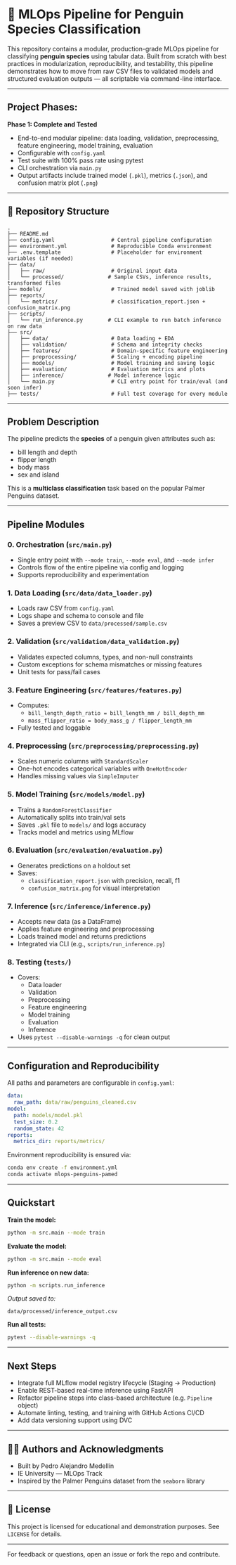 # 🐧 MLOps Pipeline for Penguin Species Classification

This repository contains a modular, production-grade MLOps pipeline for classifying **penguin species** using tabular data. Built from scratch with best practices in modularization, reproducibility, and testability, this pipeline demonstrates how to move from raw CSV files to validated models and structured evaluation outputs — all scriptable via command-line interface.

---

## Project Phases:

**Phase 1: Complete and Tested**
- End-to-end modular pipeline: data loading, validation, preprocessing, feature engineering, model training, evaluation
- Configurable with `config.yaml`
- Test suite with 100% pass rate using pytest
- CLI orchestration via `main.py`
- Output artifacts include trained model (`.pkl`), metrics (`.json`), and confusion matrix plot (`.png`)

---

## 📁 Repository Structure

```text
.
├── README.md
├── config.yaml                  # Central pipeline configuration
├── environment.yml              # Reproducible Conda environment
├── .env.template                # Placeholder for environment variables (if needed)
├── data/
│   ├── raw/                     # Original input data
│   └── processed/              # Sample CSVs, inference results, transformed files
├── models/                      # Trained model saved with joblib
├── reports/
│   └── metrics/                 # classification_report.json + confusion_matrix.png
├── scripts/
│   └── run_inference.py        # CLI example to run batch inference on raw data
├── src/
│   ├── data/                    # Data loading + EDA
│   ├── validation/              # Schema and integrity checks
│   ├── features/                # Domain-specific feature engineering
│   ├── preprocessing/           # Scaling + encoding pipeline
│   ├── models/                  # Model training and saving logic
│   ├── evaluation/              # Evaluation metrics and plots
│   ├── inference/              # Model inference logic
│   └── main.py                  # CLI entry point for train/eval (and soon infer)
├── tests/                       # Full test coverage for every module
```

---

## Problem Description

The pipeline predicts the **species** of a penguin given attributes such as:
- bill length and depth
- flipper length
- body mass
- sex and island

This is a **multiclass classification** task based on the popular Palmer Penguins dataset.

---

## Pipeline Modules

### 0. Orchestration (`src/main.py`)
- Single entry point with `--mode train`, `--mode eval`, and `--mode infer`
- Controls flow of the entire pipeline via config and logging
- Supports reproducibility and experimentation

### 1. Data Loading (`src/data/data_loader.py`)
- Loads raw CSV from `config.yaml`
- Logs shape and schema to console and file
- Saves a preview CSV to `data/processed/sample.csv`

### 2. Validation (`src/validation/data_validation.py`)
- Validates expected columns, types, and non-null constraints
- Custom exceptions for schema mismatches or missing features
- Unit tests for pass/fail cases

### 3. Feature Engineering (`src/features/features.py`)
- Computes:
  - `bill_length_depth_ratio = bill_length_mm / bill_depth_mm`
  - `mass_flipper_ratio = body_mass_g / flipper_length_mm`
- Fully tested and loggable

### 4. Preprocessing (`src/preprocessing/preprocessing.py`)
- Scales numeric columns with `StandardScaler`
- One-hot encodes categorical variables with `OneHotEncoder`
- Handles missing values via `SimpleImputer`

### 5. Model Training (`src/models/model.py`)
- Trains a `RandomForestClassifier`
- Automatically splits into train/val sets
- Saves `.pkl` file to `models/` and logs accuracy
- Tracks model and metrics using MLflow

### 6. Evaluation (`src/evaluation/evaluation.py`)
- Generates predictions on a holdout set
- Saves:
  - `classification_report.json` with precision, recall, f1
  - `confusion_matrix.png` for visual interpretation

### 7. Inference (`src/inference/inference.py`)
- Accepts new data (as a DataFrame)
- Applies feature engineering and preprocessing
- Loads trained model and returns predictions
- Integrated via CLI (e.g., `scripts/run_inference.py`)

### 8. Testing (`tests/`)
- Covers:
  - Data loader
  - Validation
  - Preprocessing
  - Feature engineering
  - Model training
  - Evaluation
  - Inference
- Uses `pytest --disable-warnings -q` for clean output

---

## Configuration and Reproducibility

All paths and parameters are configurable in `config.yaml`:

```yaml
data:
  raw_path: data/raw/penguins_cleaned.csv
model:
  path: models/model.pkl
  test_size: 0.2
  random_state: 42
reports:
  metrics_dir: reports/metrics/
```

Environment reproducibility is ensured via:

```bash
conda env create -f environment.yml
conda activate mlops-penguins-pamed
```

---

## Quickstart

**Train the model:**

```bash
python -m src.main --mode train
```

**Evaluate the model:**

```bash
python -m src.main --mode eval
```

**Run inference on new data:**

```bash
python -m scripts.run_inference
```

_Output saved to:_  
```text
data/processed/inference_output.csv
```

**Run all tests:**

```bash
pytest --disable-warnings -q
```


---

## Next Steps

- Integrate full MLflow model registry lifecycle (Staging → Production)
- Enable REST-based real-time inference using FastAPI
- Refactor pipeline steps into class-based architecture (e.g. `Pipeline` object)
- Automate linting, testing, and training with GitHub Actions CI/CD
- Add data versioning support using DVC

---

## 👩‍💻 Authors and Acknowledgments

- Built by Pedro Alejandro Medellín
- IE University — MLOps Track  
- Inspired by the Palmer Penguins dataset from the `seaborn` library

---

## 📜 License

This project is licensed for educational and demonstration purposes. See `LICENSE` for details.

---

For feedback or questions, open an issue or fork the repo and contribute.